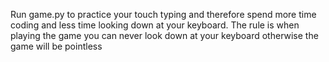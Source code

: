 Run game.py to practice your touch typing and therefore spend more time coding and less time looking down at your keyboard.
The rule is when playing the game you can never look down at your keyboard otherwise the game will be pointless
 
